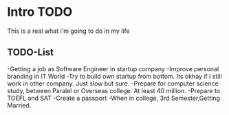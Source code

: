 # Intro TODO
This is a real what i'm going to do in my life

## TODO-List
-Getting a job as Software Engineer in startup company
-Improve personal branding in IT World
-Try to build own startup from bottom. Its okhay if i still work in other company. Just slow but sure.
-Prepare for computer science study, between Paralel or Overseas college. At least 40 million.
-Prepare to TOEFL and SAT
-Create a passport
-When in college, 3rd Semester,Getting Married.

